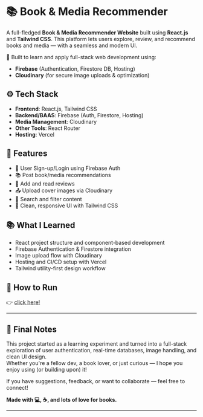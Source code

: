 # 📚 Book & Media Recommender

A full-fledged **Book & Media Recommender Website** built using **React.js** and **Tailwind CSS**. This platform lets users explore, review, and recommend books and media — with a seamless and modern UI.

🚀 Built to learn and apply full-stack web development using:
- **Firebase** (Authentication, Firestore DB, Hosting)
- **Cloudinary** (for secure image uploads & optimization)

## ⚙️ Tech Stack

- **Frontend**: React.js, Tailwind CSS
- **Backend/BAAS**: Firebase (Auth, Firestore, Hosting)
- **Media Management**: Cloudinary
- **Other Tools**: React Router
- **Hosting**: Vercel

## 🎯 Features

- 🔐 User Sign-up/Login using Firebase Auth
- 📚 Post book/media recommendations
- 💬 Add and read reviews
- 📤 Upload cover images via Cloudinary
- 🔎 Search and filter content
- 🎨 Clean, responsive UI with Tailwind CSS

## 📚 What I Learned

- React project structure and component-based development
- Firebase Authentication & Firestore integration
- Image upload flow with Cloudinary
- Hosting and CI/CD setup with Vercel
- Tailwind utility-first design workflow

## 🚀 How to Run

👉 [click here!](https://books-and-media-recommender.vercel.app/)

---

## 🙌 Final Notes

This project started as a learning experiment and turned into a full-stack exploration of user authentication, real-time databases, image handling, and clean UI design.  
Whether you're a fellow dev, a book lover, or just curious — I hope you enjoy using (or building upon) it!

If you have suggestions, feedback, or want to collaborate — feel free to connect!

**Made with 💻, ☕, and lots of love for books.**

---
